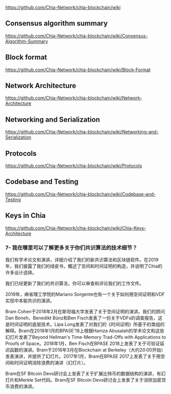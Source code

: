 https://github.com/Chia-Network/chia-blockchain/wiki

## Consensus algorithm summary
https://github.com/Chia-Network/chia-blockchain/wiki/Consensus-Algorithm-Summary

## Block format
https://github.com/Chia-Network/chia-blockchain/wiki/Block-Format

## Network Architecture
https://github.com/Chia-Network/chia-blockchain/wiki/Network-Architecture

## Networking and Serialization
https://github.com/Chia-Network/chia-blockchain/wiki/Networking-and-Serialization

## Protocols
https://github.com/Chia-Network/chia-blockchain/wiki/Protocols

## Codebase and Testing
https://github.com/Chia-Network/chia-blockchain/wiki/Codebase-and-Testing

## Keys in Chia
https://github.com/Chia-Network/chia-blockchain/wiki/Chia-Keys-Architecture

### 7- 我在哪里可以了解更多关于你们共识算法的技术细节？
我们有学术论文和演讲，详细介绍了我们的新共识算法和区块链软件。在2019年，我们披露了我们的绿皮书，概述了空间和时间证明的构造，并说明了Chia的许多设计选择。

我们已经更新了我们的共识算法，你可以审查和评论我们的工作文件。

2019年，麻省理工学院的Mariano Sorgente也有一个关于如何用空间证明和VDF实现中本聪共识的演讲。

Bram Cohen于2018年2月在斯坦福大学发表了关于空间证明的演讲。我们的顾问Dan Boneh、Benedikt Bünz和Ben Fisch发表了一份关于VDFs的调查报告，这是时间证明的底层技术。Lipa Long发表了对我们的《时间证明》所基于的类组的解释。Bram在2018年1月的BPASE'18上根据Hamza Abusalah的学术论文和这些幻灯片发表了Beyond Hellman's Time-Memory Trad-Offs with Applications to Proofs of Space。2018年1月，Ben Fisch在BPASE 2018上发表了关于可验证延迟函数的演讲。Bram于2018年3月在Blockchain at Berkeley（大约20:00开始）发表演讲，并提供了幻灯片。2017年1月，Bram在BPASE 2017上发表了关于用空间和时间证明消除浪费的演讲（幻灯片）。

Bram在SF Bitcoin Devs研讨会上发表了关于扩展比特币的数据结构的演讲，有幻灯片和Merkle Set代码。Bram在SF Bitcoin Devs研讨会上发表了关于消除加密货币浪费的演讲。


